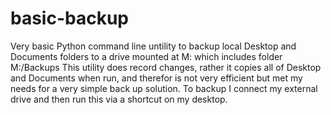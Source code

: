 # basic-backup
Very basic Python command line untility to backup local Desktop and Documents folders to a drive mounted at M: which includes folder M:/Backups
This utility does record changes, rather it copies all of Desktop and Documents when run, and therefor is not very efficient but met my needs for a very simple back up solution.
To backup I connect my external drive and then run this via a shortcut on my desktop.
